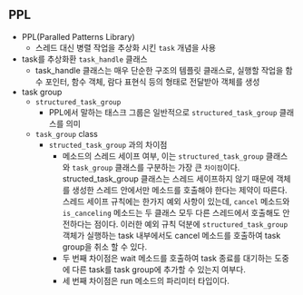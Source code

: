 ## PPL
+ PPL(Paralled Patterns Library)
  - 스레드 대신 병렬 작업을 추상화 시킨 `task` 개념을 사용
+ task를 추상화환 `task_handle` 클래스
  - task_handle 클래스는 매우 단순한 구조의 템플릿 클래스로, 실행할 작업을 함수 포인터, 함수 객체, 람다 표현식 등의 형태로 전달받아 객체를 생성
+ task group
  - `structured_task_group`
    * PPL에서 말하는 태스크 그룹은 일반적으로 `structured_task_group` 클래스를 의미
  - `task_group` class
    * `structed_task_group` 과의 차이점
      * 메소드의 스레드 세이프 여부, 이는 `structured_task_group` 클래스와 `task_group` 클래스를 구분하는 가장 큰 `차이점`이다. structed_task_group 클래스는 스레드 세이프하지 않기 때문에 객체를 생성한 스레드 안에서만 메소드를 호출해야 한다는 제약이 따른다. 스레드 세이프 규칙에는 한가지 예외 사항이 있는데, `cancel` 메소드와 `is_canceling` 메소드는 두 클래스 모두 다른 스레드에서 호출해도 안전하다는 점이다. 이러한 예외 규칙 덕분에 `structured_task_group`객체가 실행하는 task 내부에서도 cancel 메소드를 호출하여 task group을 취소 할 수 있다.
      * 두 번째 차이점은 wait 메소드를 호출하여 task 종료를 대기하는 도중에 다른 task를 task group에 추가할 수 있는지 여부다.
      * 세 번째 차이점은 run 메소드의 파리미터 타입이다.

